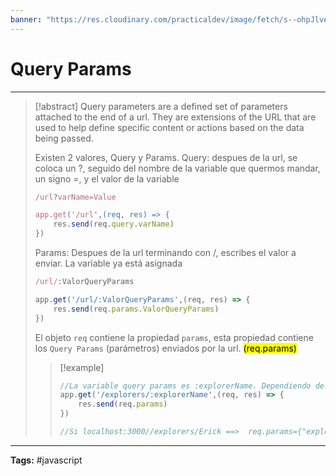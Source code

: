 ```yaml
---
banner: "https://res.cloudinary.com/practicaldev/image/fetch/s--ohpJlve1--/c_imagga_scale,f_auto,fl_progressive,h_420,q_auto,w_1000/https://res.cloudinary.com/drquzbncy/image/upload/v1586605549/javascript_banner_sxve2l.jpg"
---
```

# Query Params
<hr> 

> [!abstract]
> Query parameters are a defined set of parameters attached to the end of a url. They are extensions of the URL that are used to help define specific content or actions based on the data being passed.
> 
> Existen 2 valores, Query y Params.
> Query: despues de la url, se coloca un ?, seguido del nombre de la variable que quermos mandar, un signo =, y el valor de la variable
> ```js
> /url?varName=Value
> 
> app.get('/url',(req, res) => {
>     res.send(req.query.varName)
> })
> ```
> 
> Params: Despues de la url terminando con /, escribes el valor a enviar. La variable ya está asignada
> ```js
> /url/:ValorQueryParams
> 
> app.get('/url/:ValorQueryParams',(req, res) => {
>     res.send(req.params.ValorQueryParams)
> })
> ```
> El objeto `req` contiene la propiedad `params`, esta propiedad contiene los `Query Params` (parámetros) enviados por la url. <mark>(req.params)</mark>
> 
> > [!example]
> > 
> > ```js
> > //La variable query params es :explorerName. Dependiendo de lo que escribas aquí, cambia el valor de la variable
> > app.get('/explorers/:explorerName',(req, res) => {
> >     res.send(req.params)
> > })
> > 
> > //Si localhost:3000//explorers/Erick ==>  req.params={"explorerName":"Erick"}
> > ```
> > 
> 

<hr>
<b>Tags:</b> #javascript 